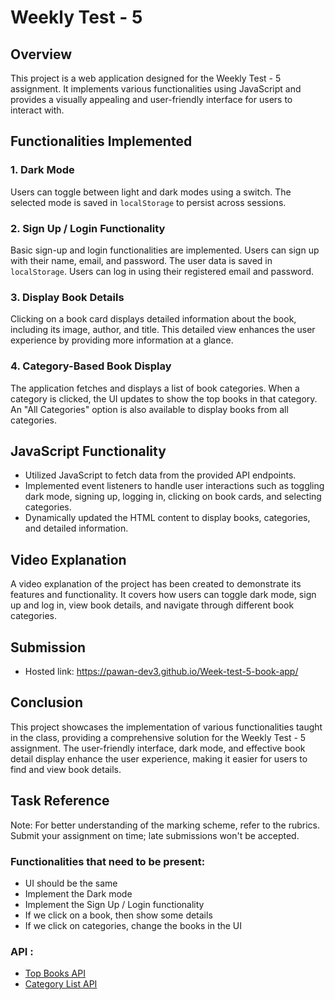 
# Weekly Test - 5

## Overview
This project is a web application designed for the Weekly Test - 5 assignment. It implements various functionalities using JavaScript and provides a visually appealing and user-friendly interface for users to interact with.

## Functionalities Implemented

### 1. Dark Mode
Users can toggle between light and dark modes using a switch. The selected mode is saved in `localStorage` to persist across sessions.

### 2. Sign Up / Login Functionality
Basic sign-up and login functionalities are implemented. Users can sign up with their name, email, and password. The user data is saved in `localStorage`. Users can log in using their registered email and password.

### 3. Display Book Details
Clicking on a book card displays detailed information about the book, including its image, author, and title. This detailed view enhances the user experience by providing more information at a glance.

### 4. Category-Based Book Display
The application fetches and displays a list of book categories. When a category is clicked, the UI updates to show the top books in that category. An "All Categories" option is also available to display books from all categories.

## JavaScript Functionality
- Utilized JavaScript to fetch data from the provided API endpoints.
- Implemented event listeners to handle user interactions such as toggling dark mode, signing up, logging in, clicking on book cards, and selecting categories.
- Dynamically updated the HTML content to display books, categories, and detailed information.

## Video Explanation
A video explanation of the project has been created to demonstrate its features and functionality. It covers how users can toggle dark mode, sign up and log in, view book details, and navigate through different book categories.

## Submission
- Hosted link: https://pawan-dev3.github.io/Week-test-5-book-app/

## Conclusion
This project showcases the implementation of various functionalities taught in the class, providing a comprehensive solution for the Weekly Test - 5 assignment. The user-friendly interface, dark mode, and effective book detail display enhance the user experience, making it easier for users to find and view book details.

## Task Reference
Note: 
For better understanding of the marking scheme, refer to the rubrics.
Submit your assignment on time; late submissions won't be accepted.

### Functionalities that need to be present:
- UI should be the same
- Implement the Dark mode
- Implement the Sign Up / Login functionality
- If we click on a book, then show some details
- If we click on categories, change the books in the UI

### API :
- [Top Books API](https://books-backend.p.goit.global/books/top-books)
- [Category List API](https://books-backend.p.goit.global/books/category-list)

